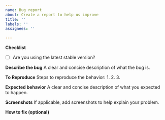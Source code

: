 ```yaml
---
name: Bug report
about: Create a report to help us improve
title: ''
labels: ''
assignees: ''

---
```


**Checklist**
- [ ] Are you using the latest stable version?


**Describe the bug**
A clear and concise description of what the bug is.

**To Reproduce**
Steps to reproduce the behavior:
1. 
2. 
3. 

**Expected behavior**
A clear and concise description of what you expected to happen.

**Screenshots**
If applicable, add screenshots to help explain your problem.

**How to fix (optional)**
